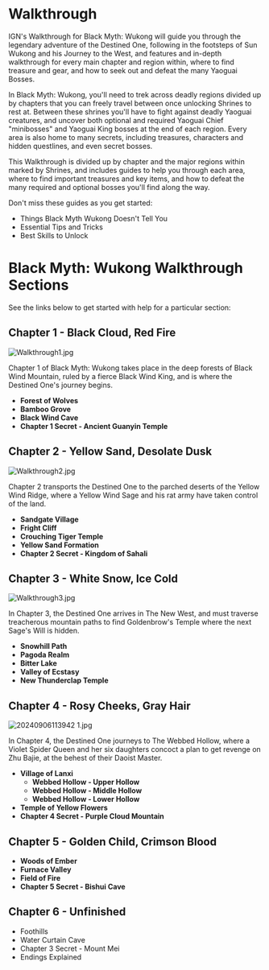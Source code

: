 # Walkthrough

IGN's Walkthrough for Black Myth: Wukong will guide you through the legendary adventure of the Destined One, following in the footsteps of Sun Wukong and his Journey to the West, and features and in-depth walkthrough for every main chapter and region within, where to find treasure and gear, and how to seek out and defeat the many Yaoguai Bosses. 

In Black Myth: Wukong, you'll need to trek across deadly regions divided up by chapters that you can freely travel between once unlocking Shrines to rest at. Between these shrines you'll have to fight against deadly Yaoguai creatures, and uncover both optional and required Yaoguai Chief "minibosses" and Yaoguai King bosses at the end of each region. Every area is also home to many secrets, including treasures, characters and hidden questlines, and even secret bosses. 

This Walkthrough is divided up by chapter and the major regions within marked by Shrines, and includes guides to help you through each area, where to find important treasures and key items, and how to defeat the many required and optional bosses you'll find along the way. 

Don't miss these guides as you get started: 

  * Things Black Myth Wukong Doesn't Tell You
  * Essential Tips and Tricks
  * Best Skills to Unlock

# Black Myth: Wukong Walkthrough Sections

See the links below to get started with help for a particular section: 

## Chapter 1 - Black Cloud, Red Fire

![Walkthrough1.jpg](https://oyster.ignimgs.com/mediawiki/apis.ign.com/black-myth-wukong/b/b9/Walkthrough1.jpg)

Chapter 1 of Black Myth: Wukong takes place in the deep forests of Black Wind Mountain, ruled by a fierce Black Wind King, and is where the Destined One's journey begins. 

  * **Forest of Wolves**
  * **Bamboo Grove**
  * **Black Wind Cave**
  * **Chapter 1 Secret - Ancient Guanyin Temple**

##  Chapter 2 - Yellow Sand, Desolate Dusk

![Walkthrough2.jpg](https://oyster.ignimgs.com/mediawiki/apis.ign.com/black-myth-wukong/6/6f/Walkthrough2.jpg)

Chapter 2 transports the Destined One to the parched deserts of the Yellow Wind Ridge, where a Yellow Wind Sage and his rat army have taken control of the land. 

  * **Sandgate Village**
  * **Fright Cliff**
  * **Crouching Tiger Temple**
  * **Yellow Sand Formation**
  * **Chapter 2 Secret - Kingdom of Sahali**

##  Chapter 3 - White Snow, Ice Cold

![Walkthrough3.jpg](https://oyster.ignimgs.com/mediawiki/apis.ign.com/black-myth-wukong/9/96/Walkthrough3.jpg)

In Chapter 3, the Destined One arrives in The New West, and must traverse treacherous mountain paths to find Goldenbrow's Temple where the next Sage's Will is hidden. 

  * **Snowhill Path**
  * **Pagoda Realm**
  * **Bitter Lake**
  * **Valley of Ecstasy**
  * **New Thunderclap Temple**

##  Chapter 4 - Rosy Cheeks, Gray Hair

![20240906113942 1.jpg](https://oyster.ignimgs.com/mediawiki/apis.ign.com/black-myth-wukong/2/2a/20240906113942_1.jpg)

In Chapter 4, the Destined One journeys to The Webbed Hollow, where a Violet Spider Queen and her six daughters concoct a plan to get revenge on Zhu Bajie, at the behest of their Daoist Master. 

  * **Village of Lanxi**
    * **Webbed Hollow - Upper Hollow**
    * **Webbed Hollow - Middle Hollow**
    * **Webbed Hollow - Lower Hollow**
  * **Temple of Yellow Flowers**
  * **Chapter 4 Secret - Purple Cloud Mountain**

##  Chapter 5 - Golden Child, Crimson Blood

  * **Woods of Ember**
* **Furnace Valley**
* **Field of Fire**
* **Chapter 5 Secret - Bishui Cave**

##  Chapter 6 - Unfinished

  * Foothills
  * Water Curtain Cave
  * Chapter 3 Secret - Mount Mei
  * Endings Explained

